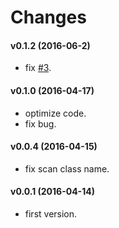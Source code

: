 # Changes

#### v0.1.2 (2016-06-2)

- fix [#3](https://github.com/ly95/vsc.php-symbols/issues/3).

#### v0.1.0 (2016-04-17)

- optimize code.
- fix bug.

#### v0.0.4 (2016-04-15)

- fix scan class name.

#### v0.0.1 (2016-04-14)

- first version.
